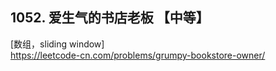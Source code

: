 ## 1052. 爱生气的书店老板 【中等】      
[数组，sliding window]      
https://leetcode-cn.com/problems/grumpy-bookstore-owner/     



